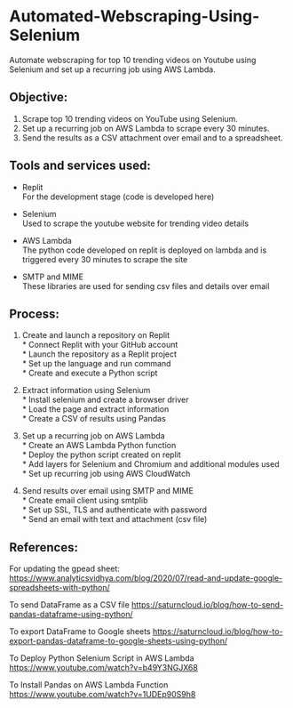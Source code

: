 # Automated-Webscraping-Using-Selenium
Automate webscraping for top 10 trending videos on Youtube using Selenium and set up a recurring job using AWS Lambda.

## Objective:
  1. Scrape top 10 trending videos on YouTube using Selenium.
  2. Set up a recurring job on AWS Lambda to scrape every 30 minutes.
  3. Send the results as a CSV attachment over email and to a spreadsheet.

## Tools and services used:
  * Replit     
    For the development stage (code is developed here)
    
  * Selenium  
    Used to scrape the youtube website for trending video details
    
  * AWS Lambda  
    The python code developed on replit is deployed on lambda and is triggered every 30 minutes to scrape the site
    
  * SMTP and MIME  
    These libraries are used for sending csv files and details over email

  ## Process:
  1. Create and launch a repository on Replit  
    * Connect Replit with your GitHub account  
    * Launch the repository as a Replit project  
    * Set up the language and run command  
    * Create and execute a Python script  
      
  2. Extract information using Selenium  
    * Install selenium and create a browser driver  
    * Load the page and extract information  
    * Create a CSV of results using Pandas  
      
  3. Set up a recurring job on AWS Lambda  
    * Create an AWS Lambda Python function   
    * Deploy the python script created on replit  
    * Add layers for Selenium and Chromium and additional modules used  
    * Set up recurring job using AWS CloudWatch  
      
  4. Send results over email using SMTP and MIME  
    * Create email client using smtplib  
    * Set up SSL, TLS and authenticate with password  
    * Send an email with text and attachment (csv file)  

  ## References:
  For updating the gpead sheet: 
  https://www.analyticsvidhya.com/blog/2020/07/read-and-update-google-spreadsheets-with-python/
  
  To send DataFrame as a CSV file
  https://saturncloud.io/blog/how-to-send-pandas-dataframe-using-python/

  To export DataFrame to Google sheets
  https://saturncloud.io/blog/how-to-export-pandas-dataframe-to-google-sheets-using-python/

  To Deploy Python Selenium Script in AWS Lambda
  https://www.youtube.com/watch?v=b49Y3NGJX68

  To Install Pandas on AWS Lambda Function
  https://www.youtube.com/watch?v=1UDEp90S9h8
